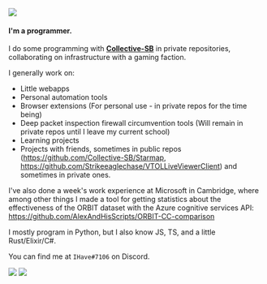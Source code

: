 ![](https://komarev.com/ghpvc/?username=AlexAndHisScripts2)

#### I'm a programmer.

I do some programming with [**Collective-SB**](https://github.com/Collective-SB) in private repositories, collaborating on infrastructure with a gaming faction.

I generally work on:
- Little webapps
- Personal automation tools
- Browser extensions (For personal use - in private repos for the time being)
- Deep packet inspection firewall circumvention tools (Will remain in private repos until I leave my current school)
- Learning projects
- Projects with friends, sometimes in public repos (https://github.com/Collective-SB/Starmap, https://github.com/Strikeeaglechase/VTOLLiveViewerClient) and sometimes in private ones.

I've also done a week's work experience at Microsoft in Cambridge, where among other things I made a tool for getting statistics about the effectiveness of the ORBIT dataset with the Azure cognitive services API:
https://github.com/AlexAndHisScripts/ORBIT-CC-comparison

I mostly program in Python, but I also know JS, TS, and a little Rust/Elixir/C#.

You can find me at ``IHave#7106`` on Discord.

<img align="centre" src="https://github-readme-stats.vercel.app/api?username=AlexAndHisScripts&show_icons=true&count_private=true&hide=stars&theme=tokyonight">

<img align="centre" src="https://github-readme-stats.vercel.app/api/top-langs/?username=AlexAndHisScripts&theme=tokyonight&hide=ASP.NET,c%23">
